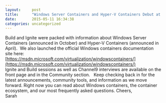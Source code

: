 ```yaml
---
layout:     post
title:      "Windows Server Containers and Hyper-V Containers Debut at Ignite and Build"
date:       2015-05-11 16:34:38
categories: uncategorized
---
```

Build and Ignite were packed with information about Windows Server Containers (announced in October) and Hyper-V Containers (announced in April).  We also launched the official Windows containers documentation site here:  
[https://msdn.microsoft.com/virtualization/windowscontainers/](https://msdn.microsoft.com/virtualization/windowscontainers/)  
Ignite and Build sessions as well as Channel9 interviews are available on the front page and in the Community section.   Keep checking back in for the latest announcements, community tools, and information as we move forward. Right now you can read about Windows containers, the container ecosystem, and our most frequently asked questions. Cheers,  
Sarah
